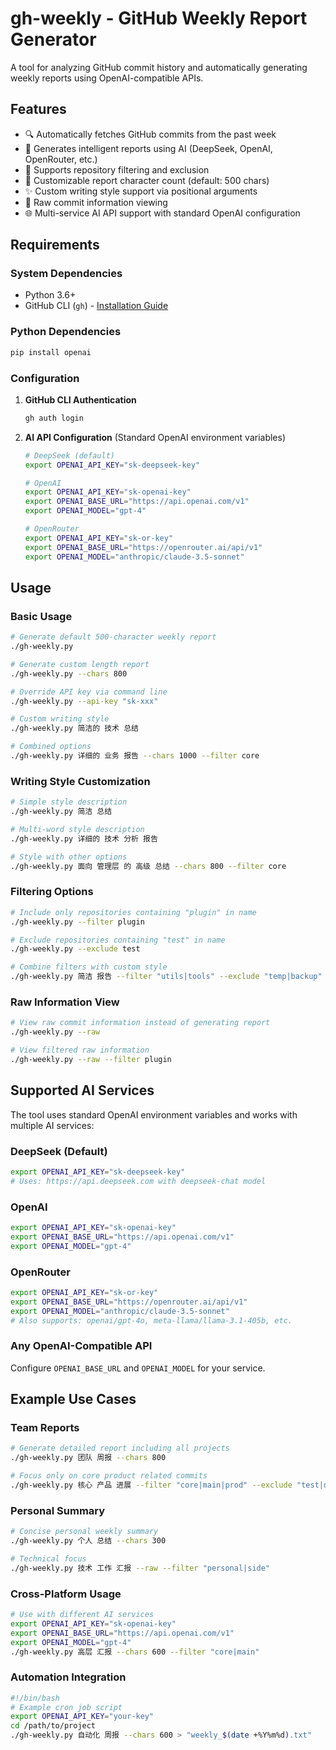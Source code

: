 # gh-weekly - GitHub Weekly Report Generator

A tool for analyzing GitHub commit history and automatically generating weekly reports using OpenAI-compatible APIs.

## Features

- 🔍 Automatically fetches GitHub commits from the past week
- 🤖 Generates intelligent reports using AI (DeepSeek, OpenAI, OpenRouter, etc.)
- 🎯 Supports repository filtering and exclusion
- 📝 Customizable report character count (default: 500 chars)
- ✨ Custom writing style support via positional arguments
- 🔧 Raw commit information viewing
- 🌐 Multi-service AI API support with standard OpenAI configuration

## Requirements

### System Dependencies
- Python 3.6+
- GitHub CLI (`gh`) - [Installation Guide](https://cli.github.com/)

### Python Dependencies
```bash
pip install openai
```

### Configuration
1. **GitHub CLI Authentication**
   ```bash
   gh auth login
   ```

2. **AI API Configuration** (Standard OpenAI environment variables)
   ```bash
   # DeepSeek (default)
   export OPENAI_API_KEY="sk-deepseek-key"

   # OpenAI
   export OPENAI_API_KEY="sk-openai-key"
   export OPENAI_BASE_URL="https://api.openai.com/v1"
   export OPENAI_MODEL="gpt-4"

   # OpenRouter
   export OPENAI_API_KEY="sk-or-key"
   export OPENAI_BASE_URL="https://openrouter.ai/api/v1"
   export OPENAI_MODEL="anthropic/claude-3.5-sonnet"
   ```

## Usage

### Basic Usage

```bash
# Generate default 500-character weekly report
./gh-weekly.py

# Generate custom length report
./gh-weekly.py --chars 800

# Override API key via command line
./gh-weekly.py --api-key "sk-xxx"

# Custom writing style
./gh-weekly.py 简洁的 技术 总结

# Combined options
./gh-weekly.py 详细的 业务 报告 --chars 1000 --filter core
```

### Writing Style Customization

```bash
# Simple style description
./gh-weekly.py 简洁 总结

# Multi-word style description
./gh-weekly.py 详细的 技术 分析 报告

# Style with other options
./gh-weekly.py 面向 管理层 的 高级 总结 --chars 800 --filter core
```

### Filtering Options

```bash
# Include only repositories containing "plugin" in name
./gh-weekly.py --filter plugin

# Exclude repositories containing "test" in name
./gh-weekly.py --exclude test

# Combine filters with custom style
./gh-weekly.py 简洁 报告 --filter "utils|tools" --exclude "temp|backup"
```

### Raw Information View

```bash
# View raw commit information instead of generating report
./gh-weekly.py --raw

# View filtered raw information
./gh-weekly.py --raw --filter plugin
```

## Supported AI Services

The tool uses standard OpenAI environment variables and works with multiple AI services:

### DeepSeek (Default)
```bash
export OPENAI_API_KEY="sk-deepseek-key"
# Uses: https://api.deepseek.com with deepseek-chat model
```

### OpenAI
```bash
export OPENAI_API_KEY="sk-openai-key"
export OPENAI_BASE_URL="https://api.openai.com/v1"
export OPENAI_MODEL="gpt-4"
```

### OpenRouter
```bash
export OPENAI_API_KEY="sk-or-key"
export OPENAI_BASE_URL="https://openrouter.ai/api/v1"
export OPENAI_MODEL="anthropic/claude-3.5-sonnet"
# Also supports: openai/gpt-4o, meta-llama/llama-3.1-405b, etc.
```

### Any OpenAI-Compatible API
Configure `OPENAI_BASE_URL` and `OPENAI_MODEL` for your service.

## Example Use Cases

### Team Reports
```bash
# Generate detailed report including all projects
./gh-weekly.py 团队 周报 --chars 800

# Focus only on core product related commits
./gh-weekly.py 核心 产品 进展 --filter "core|main|prod" --exclude "test|demo"
```

### Personal Summary
```bash
# Concise personal weekly summary
./gh-weekly.py 个人 总结 --chars 300

# Technical focus
./gh-weekly.py 技术 工作 汇报 --raw --filter "personal|side"
```

### Cross-Platform Usage
```bash
# Use with different AI services
export OPENAI_API_KEY="sk-openai-key"
export OPENAI_BASE_URL="https://api.openai.com/v1"
export OPENAI_MODEL="gpt-4"
./gh-weekly.py 高层 汇报 --chars 600 --filter "core|main"
```

### Automation Integration
```bash
#!/bin/bash
# Example cron job script
export OPENAI_API_KEY="your-key"
cd /path/to/project
./gh-weekly.py 自动化 周报 --chars 600 > "weekly_$(date +%Y%m%d).txt"
```
